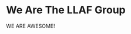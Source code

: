 <!DOCTYPE html>
<html>
<body>
<h1>
We Are The <strong>LLAF Group</strong>
</h1>
<p1>
WE ARE AWESOME!
</p1>
</body>
